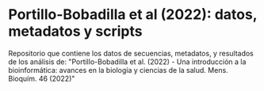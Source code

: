 # Portillo-Bobadilla et al (2022): datos, metadatos y scripts
Repositorio que contiene los datos de secuencias, metadatos, y resultados de los análisis de: "Portillo-Bobadilla et al. (2022) - Una introducción a la bioinformática: avances en la biología  y ciencias de la salud. Mens. Bioquím. 46 (2022)"
